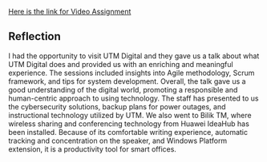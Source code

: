 <a href="https://youtu.be/bFwAtcFAptc">Here is the link for Video Assignment
</a> 


## Reflection
I had the opportunity to visit UTM Digital and they gave us a talk about what UTM Digital does and provided us with an enriching and meaningful experience. The sessions included insights into Agile methodology, Scrum framework, and tips for system development. Overall, the talk gave us a good understanding of the digital world, promoting a responsible and human-centric approach to using technology. The staff has presented to us the cybersecurity solutions, backup plans for power outages, and instructional technology utilized by UTM. We also went to Bilik TM, where wireless sharing and conferencing technology from Huawei IdeaHub has been installed. Because of its comfortable writing experience, automatic tracking and concentration on the speaker, and Windows Platform extension, it is a productivity tool for smart offices.

